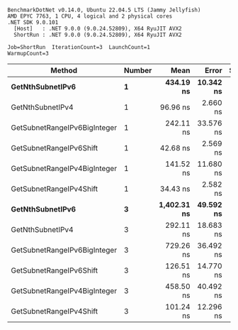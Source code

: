 ```

BenchmarkDotNet v0.14.0, Ubuntu 22.04.5 LTS (Jammy Jellyfish)
AMD EPYC 7763, 1 CPU, 4 logical and 2 physical cores
.NET SDK 9.0.101
  [Host]   : .NET 9.0.0 (9.0.24.52809), X64 RyuJIT AVX2
  ShortRun : .NET 9.0.0 (9.0.24.52809), X64 RyuJIT AVX2

Job=ShortRun  IterationCount=3  LaunchCount=1  
WarmupCount=3  

```
| Method                       | Number | Mean        | Error     | StdDev   | Min         | Max         | Gen0   | Allocated |
|----------------------------- |------- |------------:|----------:|---------:|------------:|------------:|-------:|----------:|
| **GetNthSubnetIPv6**             | **1**      |   **434.19 ns** | **10.342 ns** | **0.567 ns** |   **433.84 ns** |   **434.85 ns** | **0.0076** |     **640 B** |
| GetNthSubnetIPv4             | 1      |    96.96 ns |  2.660 ns | 0.146 ns |    96.83 ns |    97.12 ns | 0.0019 |     160 B |
| GetSubnetRangeIPv6BigInteger | 1      |   242.11 ns | 33.576 ns | 1.840 ns |   240.79 ns |   244.21 ns | 0.0048 |     432 B |
| GetSubnetRangeIPv6Shift      | 1      |    42.68 ns |  2.569 ns | 0.141 ns |    42.52 ns |    42.77 ns | 0.0019 |     160 B |
| GetSubnetRangeIPv4BigInteger | 1      |   141.52 ns | 11.680 ns | 0.640 ns |   141.11 ns |   142.26 ns | 0.0024 |     208 B |
| GetSubnetRangeIPv4Shift      | 1      |    34.43 ns |  2.582 ns | 0.142 ns |    34.31 ns |    34.59 ns | 0.0021 |     176 B |
| **GetNthSubnetIPv6**             | **3**      | **1,402.31 ns** | **49.592 ns** | **2.718 ns** | **1,399.47 ns** | **1,404.89 ns** | **0.0229** |    **2000 B** |
| GetNthSubnetIPv4             | 3      |   292.11 ns | 18.683 ns | 1.024 ns |   291.46 ns |   293.29 ns | 0.0057 |     480 B |
| GetSubnetRangeIPv6BigInteger | 3      |   729.26 ns | 36.492 ns | 2.000 ns |   727.04 ns |   730.94 ns | 0.0153 |    1296 B |
| GetSubnetRangeIPv6Shift      | 3      |   126.51 ns | 14.770 ns | 0.810 ns |   125.70 ns |   127.32 ns | 0.0057 |     480 B |
| GetSubnetRangeIPv4BigInteger | 3      |   458.50 ns | 40.492 ns | 2.220 ns |   456.09 ns |   460.46 ns | 0.0072 |     624 B |
| GetSubnetRangeIPv4Shift      | 3      |   101.24 ns | 12.296 ns | 0.674 ns |   100.60 ns |   101.94 ns | 0.0062 |     528 B |

